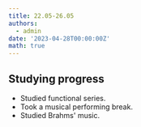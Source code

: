 ```yaml
---
title: 22.05-26.05
authors:
  - admin
date: '2023-04-28T00:00:00Z'
math: true
---
```


## Studying progress
- Studied functional series.
- Took a musical performing break.
- Studied Brahms' music.


